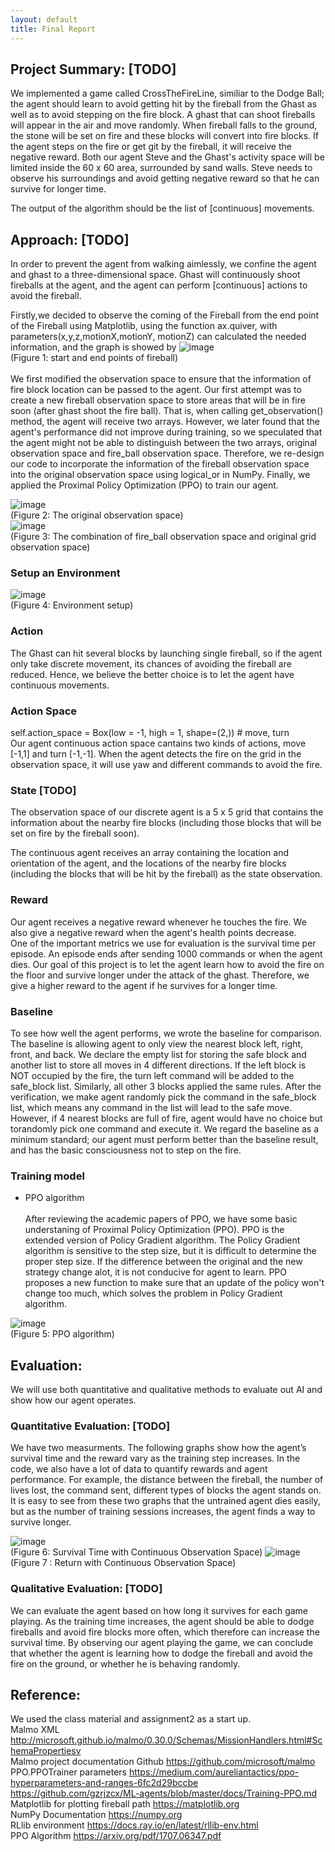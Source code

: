 ```yaml
---
layout: default
title: Final Report 
---
```


## Project Summary:  [TODO]
  We implemented a game called CrossTheFireLine, similiar to the Dodge Ball; the agent should learn to avoid getting hit by the fireball from the Ghast as well as  to avoid stepping on the fire block. A ghast that can shoot fireballs will appear in the air and move randomly. When fireball falls to the ground, the stone will be set on fire and these blocks will convert into fire blocks. If the agent steps on the fire or get git by the fireball, it will receive the negative reward. Both our agent Steve and the Ghast's activity space will be limited inside the 60 x 60 area, surrounded by sand walls. Steve needs to observe his surroundings and avoid getting negative reward so that he can survive for longer time. 
  
  The output of the algorithm should be the list of [continuous] movements.
  
## Approach: [TODO]
In order to prevent the agent from walking aimlessly, we confine the agent and ghast to a three-dimensional space. Ghast will continuously shoot fireballs at the agent, and the agent can perform [continuous] actions to avoid the fireball.

Firstly,we decided to observe the coming of the Fireball from the end point of the Fireball using Matplotlib, using the function ax.quiver, with parameters(x,y,z,motionX,motionY, motionZ) can calculated the needed information, and the graph is showed by
![image](https://github.com/Chilly712/CrossTheFireLine_Minecraft/blob/main/docs/images/axquiver.png)
<br>
(Figure 1: start and end points of fireball)
<br>
<br>
We first modified the observation space to ensure that the information of fire block location can be passed to the agent. Our first attempt was to create a new fireball observation space to store areas that will be in fire soon (after ghast shoot the fire ball). That is, when calling get_observation() method, the agent will receive two arrays. However, we later found that the agent's performance did not improve during training, so we speculated that the agent might not be able to distinguish between the two arrays, original observation space and fire_ball observation space. Therefore, we re-design our code to incorporate the information of the fireball observation space into the original observation space using logical_or in NumPy. Finally, we applied the Proximal Policy Optimization (PPO) to train our agent.

![image](https://github.com/Chilly712/CrossTheFireLine_Minecraft/blob/main/docs/images/returned_obs.png)
<br>
(Figure 2: The original observation space)
<br>
![image](https://github.com/Chilly712/CrossTheFireLine_Minecraft/blob/main/docs/images/fireball_obs.png)
<br>
(Figure 3: The combination of fire_ball observation space and original grid observation space)

### Setup an Environment
![image](https://github.com/Chilly712/CrossTheFireLine_Minecraft/blob/main/docs/images/environment_setup.png)
<br>
(Figure 4: Environment setup)

### Action
The Ghast can hit several blocks by launching single fireball, so if the agent only take discrete movement, its chances of avoiding the fireball are reduced. Hence, we believe the better choice is to let the agent have continuous movements.

### Action Space
self.action_space = Box(low = -1, high = 1, shape=(2,))  # move, turn
<br>
Our agent continuous action space cantains two kinds of actions, move [-1,1] and turn [-1,-1]. When the agent detects the fire on the grid in the observation space, it will use yaw and different commands to avoid the fire.

### State [TODO]
The observation space of our discrete agent is a 5 x 5 grid that contains the information about the nearby fire blocks (including those blocks that will be set on fire by the fireball soon). 

The continuous agent receives an array containing the location and orientation of the agent, and the locations of the nearby fire blocks (including the blocks that will be hit by the fireball) as the state observation.

### Reward
Our agent receives a negative reward whenever he touches the fire. We also give a negative reward when the agent's health points decrease.  
One of the important metrics we use for evaluation is the survival time per episode. An episode ends after sending 1000 commands or when the agent dies. Our goal of this project is to let the agent learn how to avoid the fire on the floor and survive longer under the attack of the ghast. Therefore, we give a higher reward to the agent if he survives for a longer time.


### Baseline
To see how well the agent performs, we wrote the baseline for comparison. The baseline is allowing agent to only view the nearest block left, right, front, and back. We declare the empty list for storing the safe block and another list to store all moves in 4 different directions. If the left block is NOT occupied by the fire, the turn left command will be added to the safe_block list. Similarly, all other 3 blocks applied the same rules. After the verification, we make agent randomly pick the command in the safe_block list, which means any command in the list will lead to the safe move. However, if 4 nearest blocks are full of fire, agent would have no choice but torandomly pick one command and execute it. We regard the baseline as a minimum standard; our agent must perform better than the baseline result, and has the basic consciousness not to step on the fire.

### Training model
<ul>
  <li>PPO algorithm</li>
<br>
After reviewing the academic papers of PPO, we have some basic understaning of Proximal Policy Optimization (PPO). PPO is the extended version of Policy Gradient algorithm. The Policy Gradient algorithm is sensitive to the step size, but it is difficult to determine the proper step size. If the difference between the original and the new strategy change alot, it is not conducive for agent to learn. PPO proposes a new function to make sure that an update of the policy won't change too much, which solves the problem in Policy Gradient algorithm.
</ul>
  
![image](https://github.com/Chilly712/CrossTheFireLine_Minecraft/blob/main/docs/images/PPOalgorithm.png)
<br>
(Figure 5: PPO algorithm)

## Evaluation: 
We will use both quantitative and qualitative methods to evaluate out AI and show how our agent operates. 

### Quantitative Evaluation: [TODO]

We have two measurments. The following graphs show how the agent’s survival time and the reward vary as the training step increases.
In the code, we also have a lot of data to quantify rewards and agent performance. For example, the distance between the fireball, the number of lives lost, the command sent, different types of blocks the agent stands on.
It is easy to see from these two graphs that the untrained agent dies easily, but as the number of training sessions increases, the agent finds a way to survive longer. 

![image](https://github.com/Chilly712/CrossTheFireLine_Minecraft/blob/main/docs/images/survival_Time.jpeg)
<br>
(Figure 6: Survival Time with Continuous Observation Space)
![image](https://github.com/Chilly712/CrossTheFireLine_Minecraft/blob/main/docs/images/continuous_return.jpeg)
<br>
(Figure 7  : Return with Continuous Observation Space)

### Qualitative Evaluation: [TODO]

We can evaluate the agent based on how long it survives for each game playing. As the training time increases, the agent should be able to dodge fireballs and avoid fire blocks more often, which therefore can increase the survival time. 
By observing our agent playing the game, we can conclude that whether the agent is learning how to dodge the fireball and avoid the fire on the ground, or whether he is behaving randomly. 



## Reference:
We used the class material and assignment2 as a start up. 
<br>
Malmo XML http://microsoft.github.io/malmo/0.30.0/Schemas/MissionHandlers.html#SchemaPropertiesv
<br>
Malmo project documentation Github https://github.com/microsoft/malmo
<br>
PPO.PPOTrainer parameters https://medium.com/aureliantactics/ppo-hyperparameters-and-ranges-6fc2d29bccbe
<br>
https://github.com/gzrjzcx/ML-agents/blob/master/docs/Training-PPO.md
<br>
Matplotlib for plotting fireball path https://matplotlib.org
<br>
NumPy Documentation https://numpy.org
<br>
RLlib environment https://docs.ray.io/en/latest/rllib-env.html
<br>
PPO Algorithm https://arxiv.org/pdf/1707.06347.pdf
